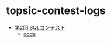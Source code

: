 # topsic-contest-logs

* [第2回 SQLコンテスト](https://topsic-contest.jp/contests/contest002)
    * [code](./sql-2/)
